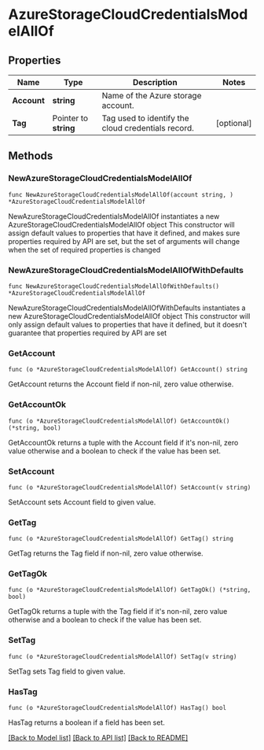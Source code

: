 # AzureStorageCloudCredentialsModelAllOf

## Properties

Name | Type | Description | Notes
------------ | ------------- | ------------- | -------------
**Account** | **string** | Name of the Azure storage account. | 
**Tag** | Pointer to **string** | Tag used to identify the cloud credentials record. | [optional] 

## Methods

### NewAzureStorageCloudCredentialsModelAllOf

`func NewAzureStorageCloudCredentialsModelAllOf(account string, ) *AzureStorageCloudCredentialsModelAllOf`

NewAzureStorageCloudCredentialsModelAllOf instantiates a new AzureStorageCloudCredentialsModelAllOf object
This constructor will assign default values to properties that have it defined,
and makes sure properties required by API are set, but the set of arguments
will change when the set of required properties is changed

### NewAzureStorageCloudCredentialsModelAllOfWithDefaults

`func NewAzureStorageCloudCredentialsModelAllOfWithDefaults() *AzureStorageCloudCredentialsModelAllOf`

NewAzureStorageCloudCredentialsModelAllOfWithDefaults instantiates a new AzureStorageCloudCredentialsModelAllOf object
This constructor will only assign default values to properties that have it defined,
but it doesn't guarantee that properties required by API are set

### GetAccount

`func (o *AzureStorageCloudCredentialsModelAllOf) GetAccount() string`

GetAccount returns the Account field if non-nil, zero value otherwise.

### GetAccountOk

`func (o *AzureStorageCloudCredentialsModelAllOf) GetAccountOk() (*string, bool)`

GetAccountOk returns a tuple with the Account field if it's non-nil, zero value otherwise
and a boolean to check if the value has been set.

### SetAccount

`func (o *AzureStorageCloudCredentialsModelAllOf) SetAccount(v string)`

SetAccount sets Account field to given value.


### GetTag

`func (o *AzureStorageCloudCredentialsModelAllOf) GetTag() string`

GetTag returns the Tag field if non-nil, zero value otherwise.

### GetTagOk

`func (o *AzureStorageCloudCredentialsModelAllOf) GetTagOk() (*string, bool)`

GetTagOk returns a tuple with the Tag field if it's non-nil, zero value otherwise
and a boolean to check if the value has been set.

### SetTag

`func (o *AzureStorageCloudCredentialsModelAllOf) SetTag(v string)`

SetTag sets Tag field to given value.

### HasTag

`func (o *AzureStorageCloudCredentialsModelAllOf) HasTag() bool`

HasTag returns a boolean if a field has been set.


[[Back to Model list]](../README.md#documentation-for-models) [[Back to API list]](../README.md#documentation-for-api-endpoints) [[Back to README]](../README.md)


